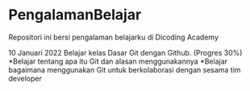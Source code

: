 # PengalamanBelajar
Repositori ini bersi pengalaman belajarku di Dicoding Academy

10 Januari 2022
Belajar kelas Dasar Git dengan Github. (Progres 30%)
  *Belajar tentang apa itu Git dan alasan menggunakannya
  *Belajar bagaimana menggunakan Git untuk berkolaborasi dengan sesama tim developer
